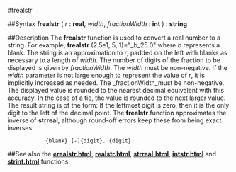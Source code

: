 
#frealstr

##Syntax
**frealstr** ( _r_ : **real**, _width_, _fractionWidth_ : **int** ) : **string**



##Description
The **frealstr** function is used to convert a real number to a string. For example, **frealstr** (2.5e1, 5, 1)="_b_25.0"  where _b_ represents a blank. The string is an approximation to _r_, padded on the left with blanks as necessary to a length of _width_.
The number of digits of the fraction to be displayed is given by _fractionWidth_.
The _width_ must be non-negative. If the _width_ parameter is not large enough to represent the value of _r_, it is implicitly increased as needed.
The _fractionWidth_must be non-negative. The displayed value is rounded to the nearest decimal equivalent with this accuracy. In the case of a tie, the value is rounded to the next larger value. The result string is of the form:
If the leftmost digit is zero, then it is the only digit to the left of the decimal point.
The **frealstr** function approximates the inverse of **strreal**, although round-off errors keep these from being exact inverses.


                {blank} [-]{digit}. {digit}
##See also
the **[erealstr.html](erealstr)**, **[realstr.html](realstr)**, **[strreal.html](strreal)**, **[intstr.html](intstr)** and **[strint.html](strint)** functions.


